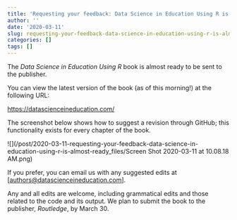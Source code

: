 ```yaml
---
title: 'Requesting your feedback: Data Science in Education Using R is almost ready!'
author: ''
date: '2020-03-11'
slug: requesting-your-feedback-data-science-in-education-using-r-is-almost-ready
categories: []
tags: []
---
```


The *Data Science in Education Using R* book is almost ready to be sent to the publisher.

You can view the latest version of the book (as of this morning!) at the following URL:

https://datascienceineducation.com/

The screenshot below shows how to suggest a revision through GitHub; this functionality exists for every chapter of the book.

![](/post/2020-03-11-requesting-your-feedback-data-science-in-education-using-r-is-almost-ready_files/Screen Shot 2020-03-11 at 10.08.18 AM.png)

If you prefer, you can email us with any suggested edits at [authors@datascienceineducation.com].

Any and all edits are welcome, including grammatical edits and those related to the code and its output. We plan to submit the book to the publisher, *Routledge*, by March 30. 